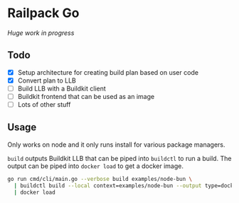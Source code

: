 # Railpack Go

_Huge work in progress_

## Todo

- [x] Setup architecture for creating build plan based on user code
- [x] Convert plan to LLB
- [ ] Build LLB with a Buildkit client
- [ ] Buildkit frontend that can be used as an image
- [ ] Lots of other stuff

## Usage

Only works on node and it only runs install for various package managers.

`build` outputs Buildkit LLB that can be piped into `buildctl` to run a build.
The output can be piped into `docker load` to get a docker image.

```bash
go run cmd/cli/main.go --verbose build examples/node-bun \
  | buildctl build --local context=examples/node-bun --output type=docker,name=node \
  | docker load
```
